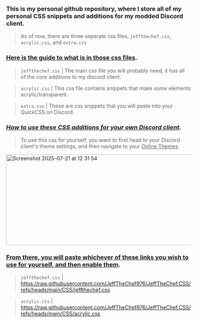 ### This is my personal github repository, where I store all of my personal CSS snippets and additions for my modded Discord client.

> As of now, there are three seperate css files, `jeffthechef.css`, `acrylic.css`, and `extra.css`

### <ins>Here is the guide to what is in those css files</ins>.
> `jeffthechef.css` | The main css file you will probably need, it has all of the core additions to my discord client.

> `acrylic.css` | This css file contains snippets that make some elements acrylic/transparent.

> `extra.css` | These are css snippets that you will paste into your QuickCSS on Discord.

### _<ins>How to use these CSS additions for your own Discord client</ins>._

> To use this css for yourself, you want to first head to your Discord client's theme settings, and then navigate to your <ins>Online Themes</ins>.

<img width="691" height="247" alt="Screenshot 2025-07-21 at 12 31 54" src="https://github.com/user-attachments/assets/7ca56624-38de-4703-85ba-ac4189ca163c" />

### <ins>From there, you will paste whichever of these links you wish to use for yourself, and then enable them</ins>. 

> `jeffthechef.css` | https://raw.githubusercontent.com/JeffTheChef976/JeffTheChef.CSS/refs/heads/main/CSS/jeffthechef.css

> `acrylic.css` | https://raw.githubusercontent.com/JeffTheChef976/JeffTheChef.CSS/refs/heads/main/CSS/acrylic.css

